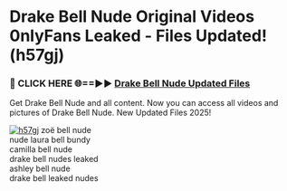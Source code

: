 # Drake Bell Nude Original Videos 0nlyFans Leaked - Files Updated! (h57gj)

<h3>🔴 CLICK HERE 🌐==►► <a href="https://tinyurl.com/5h6xmrr3" rel="nofollow">Drake Bell Nude Updated Files</a></h3>

Get Drake Bell Nude and all content. Now you can access all videos and pictures of Drake Bell Nude. New Updated Files 2025!

[![h57gj](https://i.imgur.com/KVD873Z.gif)](https://tinyurl.com/5h6xmrr3)
zoë bell nude<br>
nude laura bell bundy<br>
camilla bell nude<br>
drake bell nudes leaked<br>
ashley bell nude<br>
drake bell leaked nudes